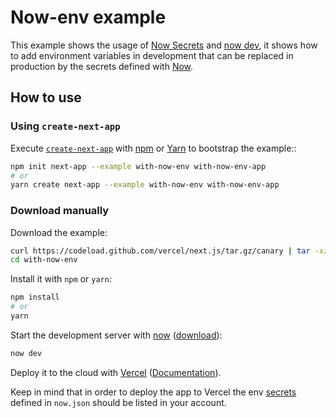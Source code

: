 # Now-env example

This example shows the usage of [Now Secrets](https://vercel.com/docs/v2/deployments/environment-variables-and-secrets/?query=secret#securing-environment-variables-using-secrets) and [now dev](https://vercel.com/docs/v2/development/basics), it shows how to add environment variables in development that can be replaced in production by the secrets defined with [Now](https://vercel.com/now).

## How to use

### Using `create-next-app`

Execute [`create-next-app`](https://github.com/zeit/next.js/tree/canary/packages/create-next-app) with [npm](https://docs.npmjs.com/cli/init) or [Yarn](https://yarnpkg.com/lang/en/docs/cli/create/) to bootstrap the example::

```bash
npm init next-app --example with-now-env with-now-env-app
# or
yarn create next-app --example with-now-env with-now-env-app
```

### Download manually

Download the example:

```bash
curl https://codeload.github.com/vercel/next.js/tar.gz/canary | tar -xz --strip=2 next.js-canary/examples/with-now-env
cd with-now-env
```

Install it with `npm` or `yarn`:

```bash
npm install
# or
yarn
```

Start the development server with [now](https://vercel.com/now) ([download](https://vercel.com/download)):

```bash
now dev
```

Deploy it to the cloud with [Vercel](https://vercel.com/import?filter=next.js&utm_source=github&utm_medium=readme&utm_campaign=next-example) ([Documentation](https://nextjs.org/docs/deployment)).

Keep in mind that in order to deploy the app to Vercel the env [secrets](https://vercel.com/docs/getting-started/secrets) defined in `now.json` should be listed in your account.
